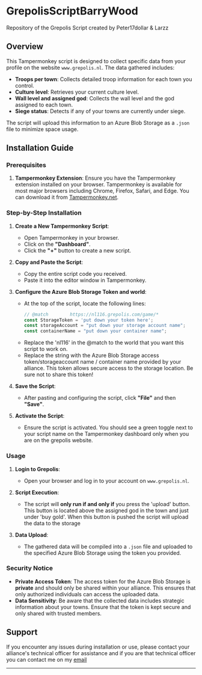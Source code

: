 # GrepolisScriptBarryWood
Repository of the Grepolis Script created by Peter17dollar &amp; Larzz


## Overview
This Tampermonkey script is designed to collect specific data from your profile on the website `www.grepolis.nl`. The data gathered includes:

- **Troops per town**: Collects detailed troop information for each town you control.
- **Culture level**: Retrieves your current culture level.
- **Wall level and assigned god**: Collects the wall level and the god assigned to each town.
- **Siege status**: Detects if any of your towns are currently under siege.

The script will upload this information to an Azure Blob Storage as a `.json` file to minimize space usage. 

## Installation Guide

### Prerequisites
1. **Tampermonkey Extension**: Ensure you have the Tampermonkey extension installed on your browser. Tampermonkey is available for most major browsers including Chrome, Firefox, Safari, and Edge. You can download it from [Tampermonkey.net](https://www.tampermonkey.net/).

### Step-by-Step Installation

1. **Create a New Tampermonkey Script**:
   - Open Tampermonkey in your browser.
   - Click on the **"Dashboard"**.
   - Click the **"+"** button to create a new script.

2. **Copy and Paste the Script**:
   - Copy the entire script code you received.
   - Paste it into the editor window in Tampermonkey.

3. **Configure the Azure Blob Storage Token and world**:
   - At the top of the script, locate the following lines:
     ```javascript
     // @match        https://nl116.grepolis.com/game/*
     const StorageToken = 'put down your token here';
     const storageAccount = "put down your storage account name";
     const containerName = "put down your container name";
     
     ```
   - Replace the 'nl116' in the @match to the world that you want this script to work on.
   - Replace the string with the Azure Blob Storage access token/storageaccount name / container name provided by your alliance. This token allows secure access to the storage location. Be sure not to share this token!
  

4. **Save the Script**:
   - After pasting and configuring the script, click **"File"** and then **"Save"**.

5. **Activate the Script**:
   - Ensure the script is activated. You should see a green toggle next to your script name on the Tampermonkey dashboard only when you are on the grepolis website.

### Usage

1. **Login to Grepolis**:
   - Open your browser and log in to your account on `www.grepolis.nl`.

2. **Script Execution**:
   - The script will **only run if and only if** you press the 'upload' button. This button is located above the assigned god in the town and just under 'buy gold'. When this button is pushed the script will upload the data to the storage

3. **Data Upload**:
   - The gathered data will be compiled into a `.json` file and uploaded to the specified Azure Blob Storage using the token you provided.

### Security Notice

- **Private Access Token**: The access token for the Azure Blob Storage is **private** and should only be shared within your alliance. This ensures that only authorized individuals can access the uploaded data.
- **Data Sensitivity**: Be aware that the collected data includes strategic information about your towns. Ensure that the token is kept secure and only shared with trusted members.

## Support
If you encounter any issues during installation or use, please contact your alliance's technical officer for assistance and if you are that technical officer you can contact me on my [email](mailto:peter17dollargaming@gmail.com)

---

